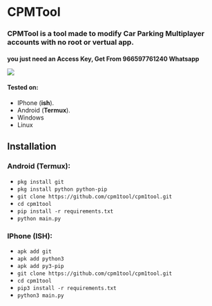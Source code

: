 # CPMTool
<h3>CPMTool is a tool made to modify Car Parking Multiplayer accounts with no root or vertual app.</h3>
<h4>you just need an Access Key, Get From 966597761240 Whatsapp

![](./assets/screenshot_1.png)

#### Tested on:
- IPhone (**ish**).
- Android (**Termux**).
- Windows
- Linux

## Installation
### Android (Termux):
- `pkg install git`
- `pkg install python python-pip`
- `git clone https://github.com/cpm1tool/cpm1tool.git`
- `cd cpm1tool`
- `pip install -r requirements.txt`
- `python main.py`

### IPhone (ISH):
- `apk add git`
- `apk add python3`
- `apk add py3-pip`
- `git clone https://github.com/cpm1tool/cpm1tool.git`
- `cd cpm1tool`
- `pip3 install -r requirements.txt`
- `python3 main.py`
